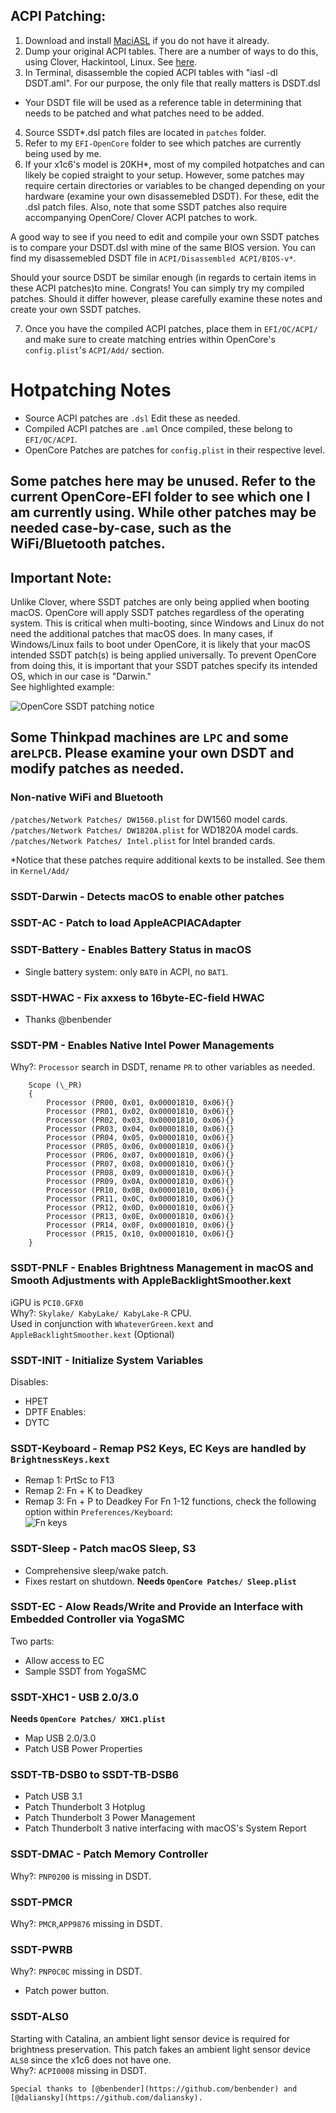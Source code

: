 ## ACPI Patching:

1. Download and install [MaciASL](https://github.com/acidanthera/MaciASL/releases) if you do not have it already.
2. Dump your original ACPI tables. There are a number of ways to do this, using Clover, Hackintool, Linux. See [here](https://khronokernel.github.io/Getting-Started-With-ACPI/Manual/dump.html).  
3. In Terminal, disassemble the copied ACPI tables with "iasl -dl DSDT.aml". For our purpose, the only file that really matters is DSDT.dsl

- Your DSDT file will be used as a reference table in determining that needs to be patched and what patches need to be added.

4. Source SSDT\*.dsl patch files are located in `patches` folder.
5. Refer to my `EFI-OpenCore` folder to see which patches are currently being used by me.
6. If your x1c6's model is 20KH*, most of my compiled hotpatches and can likely be copied straight to your setup. However, some patches may require certain directories or variables to be changed depending on your hardware (examine your own disassemebled DSDT). For these, edit the .dsl patch files. Also, note that some SSDT patches also require accompanying OpenCore/ Clover ACPI patches to work.

A good way to see if you need to edit and compile your own SSDT patches is to compare your DSDT.dsl with mine of the same BIOS version. You can find my disassemebled DSDT file in `ACPI/Disassembled ACPI/BIOS-v*`.

Should your source DSDT be similar enough (in regards to certain items in these ACPI patches)to mine. Congrats! You can simply try my compiled patches. Should it differ however, please carefully examine these notes and create your own SSDT patches.  

7. Once you have the compiled ACPI patches, place them in `EFI/OC/ACPI/` and make sure to create matching entries within OpenCore's `config.plist`'s `ACPI/Add/` section.

# Hotpatching Notes

- Source ACPI patches are `.dsl` Edit these as needed.
- Compiled ACPI patches are `.aml` Once compiled, these belong to `EFI/OC/ACPI`.
- OpenCore Patches are patches for `config.plist` in their respective level.

## Some patches here may be unused. Refer to the current OpenCore-EFI folder to see which one I am currently using. While other patches may be needed case-by-case, such as the WiFi/Bluetooth patches.

## Important Note:

Unlike Clover, where SSDT patches are only being applied when booting macOS. OpenCore will apply SSDT patches regardless of the operating system. This is critical when multi-booting, since Windows and Linux do not need the additional patches that macOS does. In many cases, if Windows/Linux fails to boot under OpenCore, it is likely that your macOS intended SSDT patch(s) is being applied universally. To prevent OpenCore from doing this, it is important that your SSDT patches specify its intended OS, which in our case is "Darwin."  
See highlighted example:

![OpenCore SSDT patching notice](https://raw.githubusercontent.com/tylernguyen/x1c6-hackintosh/master/docs/assets/img/OpenCore%20SSDT%20patching%20notice.png)

## Some Thinkpad machines are `LPC` and some are`LPCB`. Please examine your own DSDT and modify patches as needed.

### Non-native WiFi and Bluetooth

`/patches/Network Patches/ DW1560.plist` for DW1560 model cards.  
`/patches/Network Patches/ DW1820A.plist` for WD1820A model cards.
`/patches/Network Patches/ Intel.plist` for Intel branded cards.

\*Notice that these patches require additional kexts to be installed. See them in `Kernel/Add/`

### SSDT-Darwin - Detects macOS to enable other patches

### SSDT-AC - Patch to load AppleACPIACAdapter

### SSDT-Battery - Enables Battery Status in macOS

- Single battery system: only `BAT0` in ACPI, no `BAT1`.

### SSDT-HWAC - Fix axxess to 16byte-EC-field HWAC
- Thanks @benbender

### SSDT-PM - Enables Native Intel Power Managements

Why?: `Processor` search in DSDT, rename `PR` to other variables as needed.

```
    Scope (\_PR)
    {
        Processor (PR00, 0x01, 0x00001810, 0x06){}
        Processor (PR01, 0x02, 0x00001810, 0x06){}
        Processor (PR02, 0x03, 0x00001810, 0x06){}
        Processor (PR03, 0x04, 0x00001810, 0x06){}
        Processor (PR04, 0x05, 0x00001810, 0x06){}
        Processor (PR05, 0x06, 0x00001810, 0x06){}
        Processor (PR06, 0x07, 0x00001810, 0x06){}
        Processor (PR07, 0x08, 0x00001810, 0x06){}
        Processor (PR08, 0x09, 0x00001810, 0x06){}
        Processor (PR09, 0x0A, 0x00001810, 0x06){}
        Processor (PR10, 0x0B, 0x00001810, 0x06){}
        Processor (PR11, 0x0C, 0x00001810, 0x06){}
        Processor (PR12, 0x0D, 0x00001810, 0x06){}
        Processor (PR13, 0x0E, 0x00001810, 0x06){}
        Processor (PR14, 0x0F, 0x00001810, 0x06){}
        Processor (PR15, 0x10, 0x00001810, 0x06){}
    }
```

### SSDT-PNLF - Enables Brightness Management in macOS and Smooth Adjustments with AppleBacklightSmoother.kext

iGPU is `PCI0.GFX0`  
Why?: `Skylake/ KabyLake/ KabyLake-R` CPU.  
Used in conjunction with `WhateverGreen.kext` and `AppleBacklightSmoother.kext` (Optional)

### SSDT-INIT - Initialize System Variables

Disables:
- HPET
- DPTF
Enables:
- DYTC

### SSDT-Keyboard - Remap PS2 Keys, EC Keys are handled by `BrightnessKeys.kext`

- Remap 1: PrtSc to F13
- Remap 2: Fn + K to Deadkey
- Remap 3: Fn + P to Deadkey
  For Fn 1-12 functions, check the following option within `Preferences/Keyboard`:  
  ![Fn keys](https://github.com/tylernguyen/x1c6-hackintosh/blob/master/docs/assets/img/macOS%20Settings/fnkeys.png)

### SSDT-Sleep - Patch macOS Sleep, S3
- Comprehensive sleep/wake patch.  
- Fixes restart on shutdown.
**Needs `OpenCore Patches/ Sleep.plist`**

### SSDT-EC - Alow Reads/Write and Provide an Interface with Embedded Controller via YogaSMC
Two parts:
- Allow access to EC
- Sample SSDT from YogaSMC

### SSDT-XHC1 - USB 2.0/3.0 
**Needs `OpenCore Patches/ XHC1.plist`**
- Map USB 2.0/3.0
- Patch USB Power Properties

### SSDT-TB-DSB0 to SSDT-TB-DSB6
- Patch USB 3.1
- Patch Thunderbolt 3 Hotplug
- Patch Thunderbolt 3 Power Management
- Patch Thunderbolt 3 native interfacing with macOS's System Report 

### SSDT-DMAC - Patch Memory Controller

Why?: `PNP0200` is missing in DSDT.

### SSDT-PMCR

Why?: `PMCR`,`APP9876` missing in DSDT.

### SSDT-PWRB

Why?: `PNP0C0C` missing in DSDT.
- Patch power button.

### SSDT-ALS0

Starting with Catalina, an ambient light sensor device is required for brightness preservation. This patch fakes an ambient light sensor device `ALS0` since the x1c6 does not have one.  
Why?: `ACPI0008` missing in DSDT.

```
Special thanks to [@benbender](https://github.com/benbender) and [@daliansky](https://github.com/daliansky).
```
